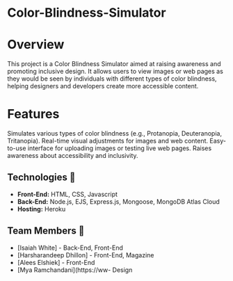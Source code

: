 # Color-Blindness-Simulator

# Overview

This project is a Color Blindness Simulator aimed at raising awareness and promoting inclusive design. It allows users to view images or web pages as they would be seen by individuals with different types of color blindness, helping designers and developers create more accessible content.

# Features

 Simulates various types of color blindness (e.g., Protanopia, Deuteranopia, Tritanopia).
 Real-time visual adjustments for images and web content.
 Easy-to-use interface for uploading images or testing live web pages.
 Raises awareness about accessibility and inclusivity.

## Technologies 🔧
- **Front-End:** HTML, CSS, Javascript
- **Back-End:** Node.js, EJS, Express.js, Mongoose, MongoDB Atlas Cloud
- **Hosting:** Heroku

## Team Members 👥
- [Isaiah White] - Back-End, Front-End
- [Harsharandeep Dhillon] - Front-End, Magazine
- [Alees Elshiek] - Front-End
- [Mya Ramchandani](https://ww- Design


